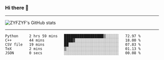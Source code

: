 ### Hi there 👋

-------

<!--

- 🔭 I’m currently working on ...
- 🌱 I’m currently learning Rust
- 👯 I’m looking to collaborate on ...
- 🤔 I’m looking for help with ...
- 💬 Ask me about ...
- 📫 How to reach me: ...
- 😄 Pronouns: ...
- ⚡ Fun fact: ...

-------
-->

![ZYFZYF's GitHub stats](https://github-readme-stats.vercel.app/api?username=ZYFZYF)


-------

<!--START_SECTION:waka-->

```text
Python     2 hrs 59 mins   ██████████████████▒░░░░░░   72.97 %
C++        44 mins         ████▓░░░░░░░░░░░░░░░░░░░░   18.00 %
CSV file   19 mins         ██░░░░░░░░░░░░░░░░░░░░░░░   07.83 %
TeX        2 mins          ▒░░░░░░░░░░░░░░░░░░░░░░░░   01.13 %
JSON       0 secs          ░░░░░░░░░░░░░░░░░░░░░░░░░   00.08 %
```

<!--END_SECTION:waka-->


